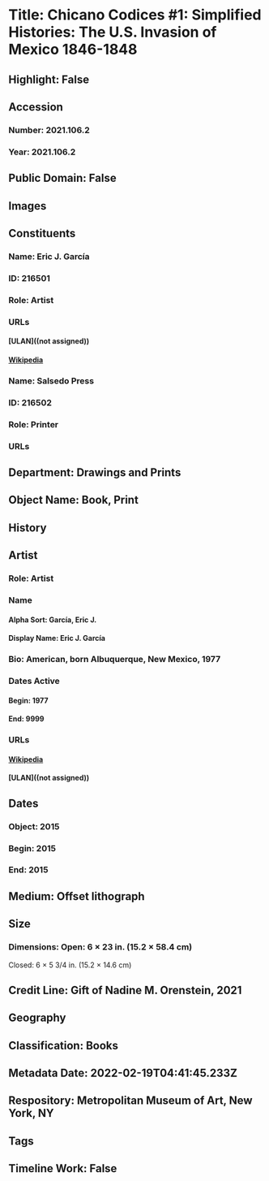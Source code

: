 # Title: Chicano Codices #1: Simplified Histories: The U.S. Invasion of Mexico 1846-1848
## Highlight: False
## Accession
### Number: 2021.106.2
### Year: 2021.106.2
## Public Domain: False
## Images
## Constituents
### Name: Eric J. García
### ID: 216501
### Role: Artist
### URLs
#### [ULAN]((not assigned))
#### [Wikipedia](https://www.wikidata.org/wiki/Q5751608)
### Name: Salsedo Press
### ID: 216502
### Role: Printer
### URLs
## Department: Drawings and Prints
## Object Name: Book, Print
## History
## Artist
### Role: Artist
### Name
#### Alpha Sort: García, Eric J.
#### Display Name: Eric J. García
### Bio: American, born Albuquerque, New Mexico, 1977
### Dates Active
#### Begin: 1977
#### End: 9999
### URLs
#### [Wikipedia](https://www.wikidata.org/wiki/Q5751608)
#### [ULAN]((not assigned))
## Dates
### Object: 2015
### Begin: 2015
### End: 2015
## Medium: Offset lithograph
## Size
### Dimensions: Open: 6 × 23 in. (15.2 × 58.4 cm)
Closed: 6 × 5 3/4 in. (15.2 × 14.6 cm)
## Credit Line: Gift of Nadine M. Orenstein, 2021
## Geography
## Classification: Books
## Metadata Date: 2022-02-19T04:41:45.233Z
## Respository: Metropolitan Museum of Art, New York, NY
## Tags
## Timeline Work: False